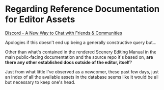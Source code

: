 # Regarding Reference Documentation for Editor Assets

[Discord - A New Way to Chat with Friends & Communities](https://discord.com/channels/852857858210922537/914857444977557535/1067358420656726088)

Apologies if this doesn't end up being a generally constructive query but...

Other than what's contained in the rendered Scenery Editing Manual in the main public-facing documentation and the source repo it's based on, **are there any other established docs outside of the editor, itself**?

Just from what little I've observed as a newcomer, these past few days, just an index of all the available assets in the database seems like it would be all but necessary to keep one's head.

